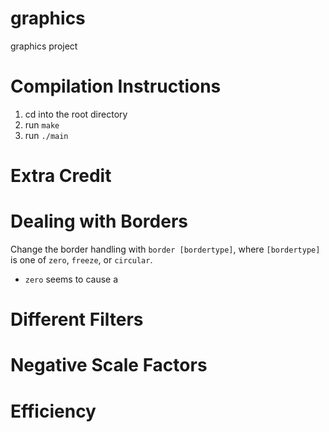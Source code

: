 # graphics
graphics project

# Compilation Instructions
1. cd into the root directory
2. run ```make```
3. run ```./main```

# Extra Credit
# Dealing with Borders
Change the border handling with ```border [bordertype]```, where `[bordertype]` is one of `zero`, `freeze`, or `circular`.
* `zero` seems to cause a 

# Different Filters

# Negative Scale Factors

# Efficiency
